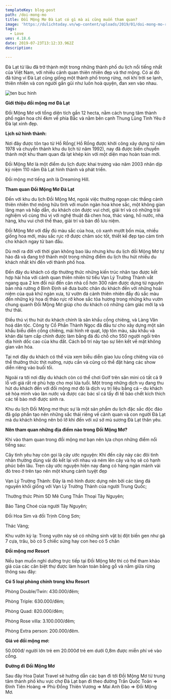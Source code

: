 ```yaml
---
templateKey: blog-post
path: /doi-mong-mo
title: Đồi Mộng Mơ Đà Lạt có gì mà ai cũng muốn tham quan?
image: 'https://dulichtoday.vn/wp-content/uploads/2019/01/doi-mong-mo-resort.jpg' 
tags:
  - Love
uev: 4.18.6
date: 2019-07-23T13:12:33.962Z
description:

---
```


Đà Lạt từ lâu đã trở thành một trong những thành phố du lịch nổi tiếng nhất của Việt Nam, với nhiều cảnh quan thiên nhiên đẹp và thơ mộng. Có ai đó đã từng ví Đà Lạt cũng giống một thành phố trong rừng, nơi khí trời se lạnh, thiên nhiên và con người gần gũi như luôn hoà quyện, đan xen vào nhau. 

![ten buc hinh](https://dulichdalat.pro/wp-content/uploads/2016/08/Doi-mong-mo-dulichdalat-0.jpg "ten buc hinh")

**Giới thiệu đồi mộng mơ Đà Lạt**

Đồi Mộng Mơ với tổng diện tích gần 12 hecta, nằm cách trung tâm thành phố ngàn hoa chỉ 4km về phía Bắc và nằm bên cạnh Thung Lũng Tình Yêu ở Đà lạt xinh đẹp. 


**Lịch sử hình thành:**

Nơi đây được tôn tạo từ Hồ Rồng( Hồ Rồng được khởi công xây dựng từ năm 1978 và chuyển thành khu du lịch từ năm 1992), nay đã được biến chuyển thành một khu tham quan đà lạt khép kín với một diện mạo hoàn toàn mới.

Đồi Mộng Mơ là một điểm du lịch được khai trương vào năm 2003 nhân dịp kỷ niệm 110 năm Đà Lạt hình thành và phát triển.

Đồi mộng mơ tiếng anh là Dreaming Hill.


**Tham quan Đồi Mộng Mơ Đà Lạt**

Đến với khu du lịch Đồi Mộng Mơ, ngoài việc thưởng ngoạn các thắng cảnh thiên nhiên thơ mộng hữu tình với muôn ngàn hoa khoe sắc, một không gian lãng mạn và hấp dẫn, du khách còn được vui chơi, giải trí và có những trải nghiệm vô cùng thú vị với nghệ thuật đá chen hoa, thác vàng, hồ nước, nhà hàng, khu vui chơi thể thao, giải trí và bán đồ lưu niệm.


Đồi Mộng Mơ với đầy đủ màu sắc của hoa, cỏ xanh mướt bốn mùa, nhiều giống hoa mới, màu sắc rực rỡ được chăm sóc tốt, thiết kế đẹp tạo cảm tình cho khách ngay từ ban đầu.


Dù mới ra đời với thời gian không bao lâu nhưng khu du lịch đồi Mộng Mơ tự hào đã và đang trở thành một trong những điểm du lịch thu hút nhiều du khách nhất khi đến với thành phố hoa.

Đến đây du khách có dịp thưởng thức những kiến trúc nhân tạo được kết hợp hài hòa với cảnh quan thiên nhiên từ tiểu Vạn Lý Trường Thành vắt ngang qua 2 km đồi núi đến căn nhà cổ hơn 300 năm được dựng từ nguyên bản nhà rường ở Bình Định sẽ đưa bước chân du khách đến với những hoài niệm của quá khứ ngàn xưa, từ vườn đá cảnh thiên nhiên đầy đủ sắc màu đến những kỳ hoa dị thảo rực rỡ khoe sắc tỏa hương trong những khu vườn chung quanh Đồi Mộng Mơ giúp cho du khách có những cảm giác mới lạ và thư thái.

Điều thú vị thu hút du khách chính là sân khấu cồng chiêng, và Làng Văn hoá dân tộc. Công ty Cổ Phần Thành Ngọc đã đầu tư cho xây dựng một sân khấu biểu diễn cồng chiêng, mái hình rẽ quạt, lợp tôn màu, sâu khấu và khán đài tam cấp chính được làm bằng đá đủ chỗ cho 550 người ngồi trên địa hình dốc cao của khu đất. Cách bố trí này tạo sự liên kết về mặt không gian văn hóa.

Tại nơi đây du khách có thể vừa xem biễu diễn giao lưu cồng chiêng vừa có thể thưởng thức thịt nướng, rượu cần và cũng có thể đặt hàng các show diễn riêng vào buổi tối.

Ngoài ra tới nơi đây du khách còn có thể chơi Golf trên sân mini có tất cả 9 lỗ với giá rất rẻ phù hợp cho mọi lứa tuổi. Một trong những dịch vụ đang thu hút du khách đến với đồi mộng mơ đó là dịch vụ trị liệu bằng cá – du khách sẽ hòa mình vào làn nước và được các bác sĩ cá tẩy đi tế bào chết kích thích các tế bào mới được sinh ra.


Khu du lịch Đồi Mộng mơ thực sự là một sản phẩm du lịch đặc sắc độc đáo đã góp phần tạo nên những sắc thái riêng về cảnh quan và con người Đà Lạt mà du khách không nên bỏ lỡ khi đến với xứ sở mù sương Đà Lạt thân yêu.

**Nên tham quan những địa điểm nào trong Đồi Mộng Mơ?**

Khi vào tham quan trong đồi mộng mơ bạn nên lựa chọn những điểm nổi tiếng sau:

Cây tình yêu hay còn gọi là cây ước nguyện: Khi đến cây này các đôi tình nhân thường dùng vải đỏ kết lại với nhau và ném lên cây và họ sẽ có hạnh phúc bền lâu. Trẹn cây ước nguyện hiện nay đang có hàng ngàn mảnh vải đỏ treo ở trên tạo nên một khung cảnh tuyệt đẹp

Vạn Lý Trường Thành: Đây là mô hình đươc dựng nên bởi các tảng đá nguyên khối giống với Vạn Lý Trường Thành của người Trung Quốc;

Thưởng thức Phim 5D Mê Cung Thần Thoại Tây Nguyên;

Bảo Tàng Choé của người Tây Nguyên;

Đồi Hoa Sim và đồi Trịnh Công Sơn;

Thác Vàng;

Khu vườn kỳ lạ: Trong vườn này sẽ có những sinh vật bị đột biến gen như gà 7 cựa, trâu, bò có 5 chiếc sừng hay con heo có 5 chân

**Đồi mộng mơ Resort**

Nếu bạn muốn nghỉ dưỡng trực tiếp tại Đồi Mộng Mơ thì có thể tham khảo giá của các căn biệt thự được làm hoàn toàn bằng gỗ và nằm giữa rừng thông sau đây:

**Có 5 loại phòng chính trong khu Resort**

Phòng Double/Twin: 430.000/đêm;

Phòng Triple: 630.000/đêm;

Phòng Quad: 820.000/đêm;

Phòng Rose villa: 3.100.000/đêm;

Phòng Extra person: 200.000/đêm.


**Giá vé đồi mộng mơ:**

50.000đ/ người lớn trẻ em 20.000đ trẻ em dưới 0,8m được miễn phí vé vào cổng.

**Đường đi Đồi Mộng Mơ**

Sau đây Hoa Dalat Travel sẽ hướng dẫn các bạn đi tới Đồi Mộng Mơ từ trung tâm thành phố khu vực chợ Đà Lạt bạn đi theo đường Trần Quốc Toản => Đinh Tiên Hoàng => Phù Đổng Thiên Vương => Mai Anh Đào => Đồi Mộng Mơ.
